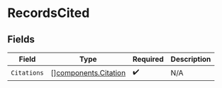 # RecordsCited


## Fields

| Field                                                        | Type                                                         | Required                                                     | Description                                                  |
| ------------------------------------------------------------ | ------------------------------------------------------------ | ------------------------------------------------------------ | ------------------------------------------------------------ |
| `Citations`                                                  | [][components.Citation](../../models/components/citation.md) | :heavy_check_mark:                                           | N/A                                                          |